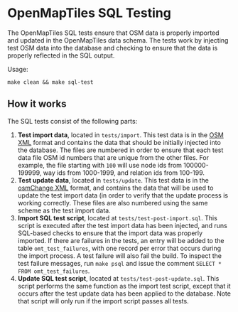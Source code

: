 
# OpenMapTiles SQL Testing

The OpenMapTiles SQL tests ensure that OSM data is properly imported and updated in the OpenMapTiles data schema.  The tests work by injecting test OSM data into the database and checking to ensure that the data is properly reflected in the SQL output. 

Usage:

`make clean && make sql-test`

## How it works

The SQL tests consist of the following parts:

 1. **Test import data**, located in `tests/import`.  This test data is in the [OSM XML](https://wiki.openstreetmap.org/wiki/OSM_XML) format and contains the data that should be initially injected into the database.  The files are numbered in order to ensure that each test data file OSM id numbers that are unique from the other files.  For example, the file starting with `100` will use node ids from 100000-199999, way ids from 1000-1999, and relation ids from 100-199.
 2. **Test update data**, located in `tests/update`.  This test data is in the [osmChange XML](https://wiki.openstreetmap.org/wiki/OsmChange) format, and contains the data that will be used to update the test import data (in order to verify that the update process is working correctly.  These files are also numbered using the same scheme as the test import data.
 3. **Import SQL test script**, located at `tests/test-post-import.sql`.  This script is executed after the test import data has been injected, and runs SQL-based checks to ensure that the import data was properly imported.  If there are failures in the tests, an entry will be added to the table `omt_test_failures`, with one record per error that occurs during the import process.  A test failure will also fail the build.  To inspect the test failure messages, run `make psql` and issue the comment `SELECT * FROM omt_test_failures`.
 4. **Update SQL test script**, located at `tests/test-post-update.sql`.  This script performs the same function as the import test script, except that it occurs after the test update data has been applied to the database.  Note that script will only run if the import script passes all tests.


